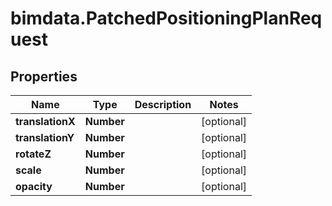 # bimdata.PatchedPositioningPlanRequest

## Properties

Name | Type | Description | Notes
------------ | ------------- | ------------- | -------------
**translationX** | **Number** |  | [optional] 
**translationY** | **Number** |  | [optional] 
**rotateZ** | **Number** |  | [optional] 
**scale** | **Number** |  | [optional] 
**opacity** | **Number** |  | [optional] 


